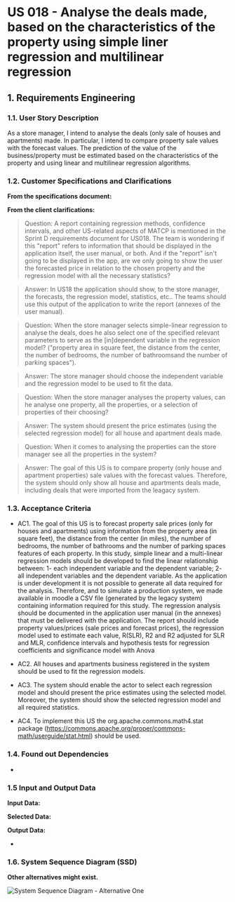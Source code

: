 # US 018 - Analyse the deals made, based on the characteristics of the property using simple liner regression and multilinear regression

## 1. Requirements Engineering


### 1.1. User Story Description


As a store manager, I intend to analyse the deals (only sale of houses and
apartments) made. In particular, I intend to compare property sale values with the
forecast values. The prediction of the value of the business/property must be
estimated based on the characteristics of the property and using linear and
multilinear regression algorithms.

### 1.2. Customer Specifications and Clarifications 


**From the specifications document:**

>


**From the client clarifications:**

>Question: A report containing regression methods, confidence intervals, and other US-related aspects of MATCP is mentioned in the Sprint D requirements document for US018. The team is wondering if this "report" refers to information that should be displayed in the application itself, the user manual, or both. And if the "report" isn't going to be displayed in the app, are we only going to show the user the forecasted price in relation to the chosen property and the regression model with all the necessary statistics?

>Answer: In US18 the application should show, to the store manager, the forecasts, the regression model, statistics, etc.. The teams should use this output of the application to write the report (annexes of the user manual).

>Question: When the store manager selects simple-linear regression to analyse the deals, does he also select one of the specified relevant parameters to serve as the [in]dependent variable in the regression model? ("property area in square feet, the distance from the center, the number of bedrooms, the number of bathroomsand the number of parking spaces").

>Answer: The store manager should choose the independent variable and the regression model to be used to fit the data.

>Question: When the store manager analyses the property values, can he analyse one property, all the properties, or a selection of properties of their choosing?

>Answer: The system should present the price estimates (using the selected regression model) for all house and apartment deals made.

>Question: When it comes to analysing the properties can the store manager see all the properties in the system?

>Answer: The goal of this US is to compare property (only house and apartment properties) sale values with the forecast values. Therefore, the system should only show all house and apartments deals made, including deals that were imported from the leagacy system.





### 1.3. Acceptance Criteria


* AC1. The goal of this US is to forecast property sale prices (only for houses and
apartments) using information from the property area (in square feet), the
distance from the center (in miles), the number of bedrooms, the number of
bathrooms and the number of parking spaces features of each property. In this
study, simple linear and a multi-linear regression models should be developed to
find the linear relationship between: 1- each independent variable and the
dependent variable; 2- all independent variables and the dependent variable. As
the application is under development it is not possible to generate all data
required for the analysis. Therefore, and to simulate a production system, we
made available in moodle a CSV file (generated by the legacy system) containing
information required for this study. The regression analysis should be
documented in the application user manual (in the annexes) that must be
delivered with the application. The report should include property values/prices
(sale prices and forecast prices), the regression model used to estimate each
value, R(SLR), R2 and R2 adjusted for SLR and MLR, confidence intervals and
hypothesis tests for regression coefficients and significance model with Anova

* AC2. All houses and apartments business registered in the system should be used
to fit the regression models.

* AC3. The system should enable the actor to select each regression model and
should present the price estimates using the selected model. Moreover, the
system should show the selected regression model and all required statistics.

* AC4. To implement this US the org.apache.commons.math4.stat package
(https://commons.apache.org/proper/commons-math/userguide/stat.html)
should be used.


### 1.4. Found out Dependencies


* 

### 1.5 Input and Output Data

**Input Data:**

**Selected Data:**
    

**Output Data:**

* 

### 1.6. System Sequence Diagram (SSD)

**Other alternatives might exist.**

![System Sequence Diagram - Alternative One](svg/US0-SSD.svg)

